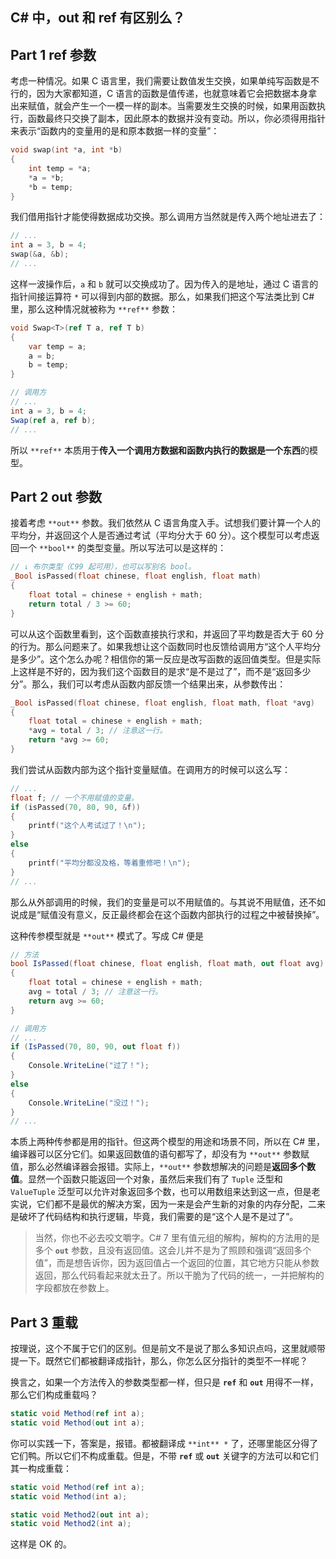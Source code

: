 ## C# 中，out 和 ref 有区别么？



## Part 1 ref 参数

考虑一种情况。如果 C 语言里，我们需要让数值发生交换，如果单纯写函数是不行的，因为大家都知道，C 语言的函数是值传递，也就意味着它会把数据本身拿出来赋值，就会产生一个一模一样的副本。当需要发生交换的时候，如果用函数执行，函数最终只交换了副本，因此原本的数据并没有变动。所以，你必须得用指针来表示“函数内的变量用的是和原本数据一样的变量”：

```c
void swap(int *a, int *b)
{
    int temp = *a;
    *a = *b;
    *b = temp;
}
```

我们借用指针才能使得数据成功交换。那么调用方当然就是传入两个地址进去了：

```c
// ...
int a = 3, b = 4;
swap(&a, &b);
// ...
```

这样一波操作后，`a` 和 `b` 就可以交换成功了。因为传入的是地址，通过 C 语言的指针间接运算符 `*` 可以得到内部的数据。那么，如果我们把这个写法类比到 C# 里，那么这种情况就被称为 `**ref**` 参数：

```csharp
void Swap<T>(ref T a, ref T b)
{
    var temp = a;
    a = b;
    b = temp;
}

// 调用方
// ...
int a = 3, b = 4;
Swap(ref a, ref b);
// ...
```

所以 `**ref**` 本质用于**传入一个调用方数据和函数内执行的数据是一个东西**的模型。



## Part 2  out  参数

接着考虑 `**out**` 参数。我们依然从 C 语言角度入手。试想我们要计算一个人的平均分，并返回这个人是否通过考试（平均分大于 60 分）。这个模型可以考虑返回一个 `**bool**` 的类型变量。所以写法可以是这样的：

```c
// ↓ 布尔类型（C99 起可用），也可以写别名 bool。
_Bool isPassed(float chinese, float english, float math)
{
    float total = chinese + english + math;
    return total / 3 >= 60;
}
```

可以从这个函数里看到，这个函数直接执行求和，并返回了平均数是否大于 60 分的行为。那么问题来了。如果我想让这个函数同时也反馈给调用方“这个人平均分是多少”。这个怎么办呢？相信你的第一反应是改写函数的返回值类型。但是实际上这样是不好的，因为我们这个函数目的是求“是不是过了”，而不是“返回多少分”。那么，我们可以考虑从函数内部反馈一个结果出来，从参数传出：

```c
_Bool isPassed(float chinese, float english, float math, float *avg)
{
    float total = chinese + english + math;
    *avg = total / 3; // 注意这一行。
    return *avg >= 60;
}
```

我们尝试从函数内部为这个指针变量赋值。在调用方的时候可以这么写：

```c
// ...
float f; // 一个不用赋值的变量。
if (isPassed(70, 80, 90, &f))
{
    printf("这个人考试过了！\n");
}
else
{
    printf("平均分都没及格，等着重修吧！\n");
}
// ...
```

那么从外部调用的时候，我们的变量是可以不用赋值的。与其说不用赋值，还不如说成是“赋值没有意义，反正最终都会在这个函数内部执行的过程之中被替换掉”。

这种传参模型就是 `**out**` 模式了。写成 C# 便是

```csharp
// 方法
bool IsPassed(float chinese, float english, float math, out float avg)
{
    float total = chinese + english + math;
    avg = total / 3; // 注意这一行。
    return avg >= 60;
}

// 调用方
// ...
if (IsPassed(70, 80, 90, out float f))
{
    Console.WriteLine("过了！");
}
else
{
    Console.WriteLine("没过！");
}
// ...
```

本质上两种传参都是用的指针。但这两个模型的用途和场景不同，所以在 C# 里，编译器可以区分它们。如果返回数值的语句都写了，却没有为 `**out**` 参数赋值，那么必然编译器会报错。实际上，`**out**` 参数想解决的问题是**返回多个数值**。显然一个函数只能返回一个对象，虽然后来我们有了 `Tuple` 泛型和 `ValueTuple` 泛型可以允许对象返回多个数，也可以用数组来达到这一点，但是老实说，它们都不是最优的解决方案，因为一来是会产生新的对象的内存分配，二来是破坏了代码结构和执行逻辑，毕竟，我们需要的是“这个人是不是过了”。

> 当然，你也不必去咬文嚼字。C# 7 里有值元组的解构，解构的方法用的是多个 **`out`** 参数，且没有返回值。这会儿并不是为了照顾和强调“返回多个值”，而是想告诉你，因为返回值占一个返回的位置，其它地方只能从参数返回，那么代码看起来就太丑了。所以干脆为了代码的统一，一并把解构的字段都放在参数上。



## Part 3 重载

按理说，这个不属于它们的区别。但是前文不是说了那么多知识点吗，这里就顺带提一下。既然它们都被翻译成指针，那么，你怎么区分指针的类型不一样呢？

换言之，如果一个方法传入的参数类型都一样，但只是 **`ref`** 和 **`out`** 用得不一样，那么它们构成重载吗？

```csharp
static void Method(ref int a);
static void Method(out int a);
```

你可以实践一下，答案是，报错。都被翻译成 `**int** *` 了，还哪里能区分得了它们鸭。所以它们不构成重载。但是，不带 **`ref`** 或 **`out`** 关键字的方法可以和它们其一构成重载：

```csharp
static void Method(ref int a);
static void Method(int a);

static void Method2(out int a);
static void Method2(int a);
```

这样是 OK 的。